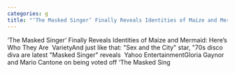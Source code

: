 ```yaml
---
categories: g
title: "‘The Masked Singer’ Finally Reveals Identities of Maize and Mermaid Here’s Who They Are  Variety"
---
```

‘The Masked Singer’ Finally Reveals Identities of Maize and Mermaid: Here’s Who They Are&nbsp;&nbsp;VarietyAnd just like that: "Sex and the City" star, "70s disco diva are latest "Masked Singer" reveals&nbsp;&nbsp;Yahoo EntertainmentGloria Gaynor and Mario Cantone on being voted off ‘The Masked Sing